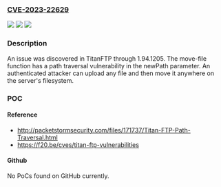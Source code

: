 ### [CVE-2023-22629](https://cve.mitre.org/cgi-bin/cvename.cgi?name=CVE-2023-22629)
![](https://img.shields.io/static/v1?label=Product&message=n%2Fa&color=blue)
![](https://img.shields.io/static/v1?label=Version&message=n%2Fa&color=blue)
![](https://img.shields.io/static/v1?label=Vulnerability&message=n%2Fa&color=brighgreen)

### Description

An issue was discovered in TitanFTP through 1.94.1205. The move-file function has a path traversal vulnerability in the newPath parameter. An authenticated attacker can upload any file and then move it anywhere on the server's filesystem.

### POC

#### Reference
- http://packetstormsecurity.com/files/171737/Titan-FTP-Path-Traversal.html
- https://f20.be/cves/titan-ftp-vulnerabilities

#### Github
No PoCs found on GitHub currently.

